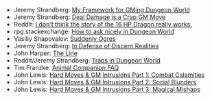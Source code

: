 * Jeremy Strandberg: [My Framework for GMing Dungeon World](https://spoutinglore.blogspot.com/2020/01/my-framework-for-gming-dungeon-world.html)
* Jeremy Strandberg: [Deal Damage is a Crap GM Move](https://spoutinglore.blogspot.com/2019/01/deal-damage-is-crap-gm-move.html)
* Reddit: [I don't think the story of the 16 HP Dragon really works.](https://www.reddit.com/r/DungeonWorld/comments/c5k7tu/i_dont_think_the_story_of_the_16_hp_dragon_really/)
* rpg.stackexchange: [How to ask nicely in Dungeon World](https://rpg.stackexchange.com/questions/65809/how-to-ask-nicely-in-dungeon-world)
* Vasiliy Shapovalov: [Suddenly Ogres](https://docs.google.com/document/d/1MC_W_qxY7kScRK_2arLhGvATX0HyQz6dTIKFj_HI2T4/edit)
* Jeremy Strandberg: [In Defense of Discern Realities](https://spoutinglore.blogspot.com/2018/08/in-defense-of-discern-realities.html)
* John Harper: [The Line](http://mightyatom.blogspot.com/2010/10/apocalypse-world-crossing-line.html)
* Reddit/Jeremy Strandberg: [Traps in Dungeon World](https://www.reddit.com/r/DungeonWorld/comments/7vbojb/traps_in_dungeon_world/)
* Tim Franzke: [Animal Companion FAQ](https://docs.google.com/document/d/1MCAVL9DzB3EZqbzRb57YQgzZkuhE32x89vvSzVZ8Ke0/edit)
* John Lewis: [Hard Moves & GM Intrusions Part 1: Combat Calamities](http://rpgalchemy.com/hard-moves-gm-intrusions-1/)
* John Lewis: [Hard Moves & GM Intrusions Part 2: Social Blunders](http://www.rpgalchemy.com/hard-moves-gm-intrusions-2/)
* John Lewis: [Hard Moves & GM Intrusions Part 3: Magical Mishaps](http://www.rpgalchemy.com/hard-moves-gm-intrusions-part-3-magical-mishaps/)

